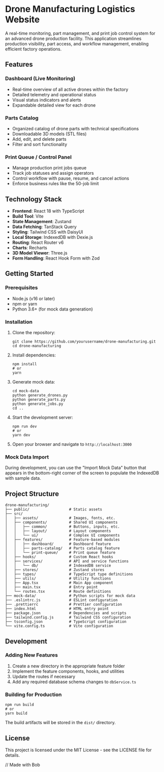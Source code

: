 # Drone Manufacturing Logistics Website

A real-time monitoring, part management, and print job control system for an advanced drone production facility. This application streamlines production visibility, part access, and workflow management, enabling efficient factory operations.

## Features

### Dashboard (Live Monitoring)
- Real-time overview of all active drones within the factory
- Detailed telemetry and operational status
- Visual status indicators and alerts
- Expandable detailed view for each drone

### Parts Catalog
- Organized catalog of drone parts with technical specifications
- Downloadable 3D models (STL files)
- Add, edit, and delete parts
- Filter and sort functionality

### Print Queue / Control Panel
- Manage production print jobs queue
- Track job statuses and assign operators
- Control workflow with pause, resume, and cancel actions
- Enforce business rules like the 50-job limit

## Technology Stack

- **Frontend**: React 18 with TypeScript
- **Build Tool**: Vite
- **State Management**: Zustand
- **Data Fetching**: TanStack Query
- **Styling**: Tailwind CSS with DaisyUI
- **Local Storage**: IndexedDB with Dexie.js
- **Routing**: React Router v6
- **Charts**: Recharts
- **3D Model Viewer**: Three.js
- **Form Handling**: React Hook Form with Zod

## Getting Started

### Prerequisites

- Node.js (v16 or later)
- npm or yarn
- Python 3.6+ (for mock data generation)

### Installation

1. Clone the repository:
   ```
   git clone https://github.com/yourusername/drone-manufacturing.git
   cd drone-manufacturing
   ```

2. Install dependencies:
   ```
   npm install
   # or
   yarn
   ```

3. Generate mock data:
   ```
   cd mock-data
   python generate_drones.py
   python generate_parts.py
   python generate_jobs.py
   cd ..
   ```

4. Start the development server:
   ```
   npm run dev
   # or
   yarn dev
   ```

5. Open your browser and navigate to `http://localhost:3000`

### Mock Data Import

During development, you can use the "Import Mock Data" button that appears in the bottom-right corner of the screen to populate the IndexedDB with sample data.

## Project Structure

```
drone-manufacturing/
├── public/                  # Static assets
├── src/
│   ├── assets/              # Images, fonts, etc.
│   ├── components/          # Shared UI components
│   │   ├── common/          # Buttons, inputs, etc.
│   │   ├── layout/          # Layout components
│   │   └── ui/              # Complex UI components
│   ├── features/            # Feature-based modules
│   │   ├── dashboard/       # Dashboard feature
│   │   ├── parts-catalog/   # Parts catalog feature
│   │   └── print-queue/     # Print queue feature
│   ├── hooks/               # Custom React hooks
│   ├── services/            # API and service functions
│   │   └── db/              # IndexedDB service
│   ├── stores/              # Zustand stores
│   ├── types/               # TypeScript type definitions
│   ├── utils/               # Utility functions
│   ├── App.tsx              # Main App component
│   ├── main.tsx             # Entry point
│   └── routes.tsx           # Route definitions
├── mock-data/               # Python scripts for mock data
├── .eslintrc.js             # ESLint configuration
├── .prettierrc              # Prettier configuration
├── index.html               # HTML entry point
├── package.json             # Dependencies and scripts
├── tailwind.config.js       # Tailwind CSS configuration
├── tsconfig.json            # TypeScript configuration
└── vite.config.ts           # Vite configuration
```

## Development

### Adding New Features

1. Create a new directory in the appropriate feature folder
2. Implement the feature components, hooks, and utilities
3. Update the routes if necessary
4. Add any required database schema changes to `dbService.ts`

### Building for Production

```
npm run build
# or
yarn build
```

The build artifacts will be stored in the `dist/` directory.

## License

This project is licensed under the MIT License - see the LICENSE file for details.

// Made with Bob
